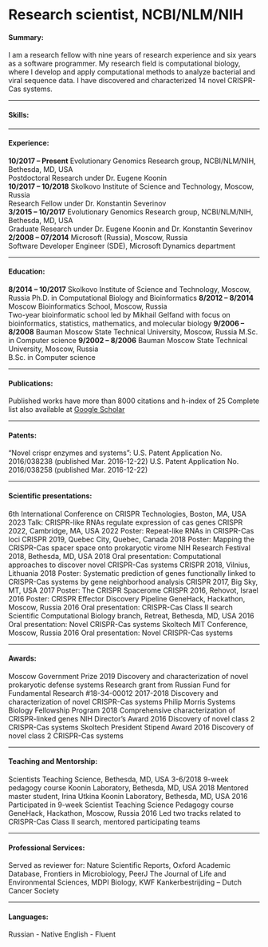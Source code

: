 # Research scientist, NCBI/NLM/NIH

#### Summary: 
I am a research fellow with nine years of research experience and six years as a software programmer. My research field is computational biology, where I develop and apply computational methods to analyze bacterial and viral sequence data. I have discovered and characterized 14 novel CRISPR-Cas systems. 
* * *

#### Skills:
* * *

#### Experience:
**10/2017 – Present**   Evolutionary Genomics Research group, NCBI/NLM/NIH, Bethesda, MD, USA<br>Postdoctoral Research under Dr. Eugene Koonin<br> 
**10/2017 – 10/2018**   Skolkovo Institute of Science and Technology, Moscow, Russia<br>Research Fellow under Dr. Konstantin Severinov<br>
**3/2015 – 10/2017**    Evolutionary Genomics Research group, NCBI/NLM/NIH, Bethesda, MD, USA<br>Graduate Research under Dr. Eugene Koonin and Dr. Konstantin Severinov<br>
**2/2008 – 07/2014**    Microsoft (Russia), Moscow, Russia<br>Software Developer Engineer (SDE), Microsoft Dynamics department
* * *

#### Education:
**8/2014 – 10/2017**    Skolkovo Institute of Science and Technology, Moscow, Russia 
Ph.D. in Computational Biology and Bioinformatics 
**8/2012 – 8/2014**     Moscow Bioinformatics School, Moscow, Russia  
Two-year bioinformatic school led by Mikhail Gelfand with focus on bioinformatics, statistics, 
mathematics, and molecular biology
**9/2006 – 8/2008**     Bauman Moscow State Technical University, Moscow, Russia
M.Sc. in Computer science
**9/2002 – 8/2006**     Bauman Moscow State Technical University, Moscow, Russia  
B.Sc. in Computer science
* * *

#### Publications:
Published works have more than 8000 citations and h-index of 25
Complete list also available at [Google Scholar](https://scholar.google.com/citations?hl=en&user=X6lCOCAAAAAJ&view_op=list_works)
* * *

#### Patents:
“Novel crispr enzymes and systems”:
U.S. Patent Application No. 2016/038238 (published Mar. 2016-12-22)
U.S. Patent Application No. 2016/038258 (published Mar. 2016-12-22)
* * *

#### Scientific presentations:
6th International Conference on CRISPR Technologies, Boston, MA, USA 2023
Talk: CRISPR-like RNAs regulate expression of cas genes
CRISPR 2022, Cambridge, MA, USA 2022
Poster: Repeat-like RNAs in CRISPR-Cas loci
CRISPR 2019, Quebec City, Quebec, Canada 2018 
Poster: Mapping the CRISPR-Cas spacer space onto prokaryotic virome
NIH Research Festival 2018, Bethesda, MD, USA 2018 
Oral presentation: Computational approaches to discover novel CRISPR-Cas systems
CRISPR 2018, Vilnius, Lithuania 2018 
Poster: Systematic prediction of genes functionally linked to CRISPR-Cas systems by gene neighborhood 
analysis
CRISPR 2017, Big Sky, MT, USA 2017 
Poster: The CRISPR Spacerome
CRISPR 2016, Rehovot, Israel 2016 
Poster: CRISPR Effector Discovery Pipeline
GeneHack, Hackathon, Moscow, Russia 2016
Oral presentation: CRISPR-Cas Class II search
Scientific Computational Biology branch, Retreat, Bethesda, MD, USA 2016 
Oral presentation: Novel CRISPR-Cas systems
Skoltech MIT Conference, Moscow, Russia 2016 
Oral presentation: Novel CRISPR-Cas systems
* * *

#### Awards:
Moscow Government Prize 2019 
Discovery and characterization of novel prokaryotic defense systems 
Research grant from Russian Fund for Fundamental Research #18-34-00012 2017-2018
Discovery and characterization of novel CRISPR-Cas systems
Philip Morris Systems Biology Fellowship Program 2018 
Comprehensive characterization of CRISPR-linked genes
NIH Director’s Award 2016 
Discovery of novel class 2 CRISPR-Cas systems
Skoltech President Stipend Award 2016 
Discovery of novel class 2 CRISPR-Cas systems
* * *

#### Teaching and Mentorship:
Scientists Teaching Science, Bethesda, MD, USA 3-6/2018 
9-week pedagogy course
Koonin Laboratory, Bethesda, MD, USA 2018
Mentored master student, Irina Utkina
Koonin Laboratory, Bethesda, MD, USA 2016 
Participated in 9-week Scientist Teaching Science Pedagogy course
GeneHack, Hackathon, Moscow, Russia 2016 
Led two tracks related to CRISPR-Cas Class II search, mentored participating teams
* * *

#### Professional Services:
Served as reviewer for: Nature Scientific Reports, Oxford Academic Database,
Frontiers in Microbiology, PeerJ The Journal of Life and Environmental Sciences, MDPI Biology, KWF 
Kankerbestrijding – Dutch Cancer Society
* * *

#### Languages:
Russian - Native
English - Fluent